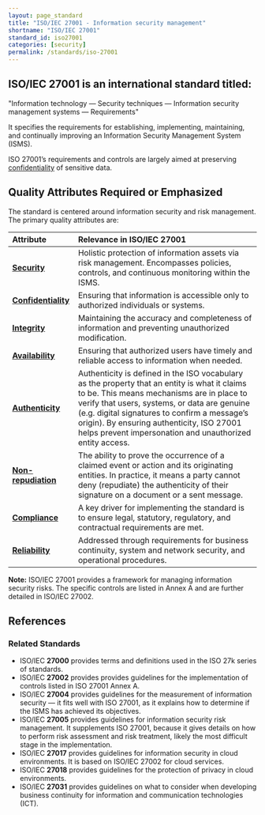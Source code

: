 ```yaml
---
layout: page_standard
title: "ISO/IEC 27001 - Information security management"
shortname: "ISO/IEC 27001"
standard_id: iso27001
categories: [security]
permalink: /standards/iso-27001
---
```


## ISO/IEC 27001 is an international standard titled:

"Information technology — Security techniques — Information security management systems — Requirements"

It specifies the requirements for establishing, implementing, maintaining, and continually improving an Information Security Management System (ISMS).

ISO 27001’s requirements and controls are largely aimed at preserving [confidentiality](/qualities/confidentiality) of sensitive data.

## Quality Attributes Required or Emphasized

The standard is centered around information security and risk management. The primary quality attributes are:

| Attribute | Relevance in ISO/IEC 27001 |
|:--- |:--- |
| **[Security](/qualities/security)** | Holistic protection of information assets via risk management. Encompasses policies, controls, and continuous monitoring within the ISMS. |
| **[Confidentiality](/qualities/confidentiality)** | Ensuring that information is accessible only to authorized individuals or systems. |
| **[Integrity](/qualities/integrity)** | Maintaining the accuracy and completeness of information and preventing unauthorized modification. |
| **[Availability](/qualities/availability)** | Ensuring that authorized users have timely and reliable access to information when needed. |
| **[Authenticity](/qualities/authenticity)** | Authenticity is defined in the ISO vocabulary as the property that an entity is what it claims to be. This means mechanisms are in place to verify that users, systems, or data are genuine (e.g. digital signatures to confirm a message’s origin). By ensuring authenticity, ISO 27001 helps prevent impersonation and unauthorized entity access. |
| **[Non-repudiation](/qualities/non-repudiation)** | The ability to prove the occurrence of a claimed event or action and its originating entities. In practice, it means a party cannot deny (repudiate) the authenticity of their signature on a document or a sent message. |
| **[Compliance](/qualities/compliance)** | A key driver for implementing the standard is to ensure legal, statutory, regulatory, and contractual requirements are met. |
| **[Reliability](/qualities/reliability)** | Addressed through requirements for business continuity, system and network security, and operational procedures. |


**Note:** ISO/IEC 27001 provides a framework for managing information security risks. 
The specific controls are listed in Annex A and are further detailed in ISO/IEC 27002.

## References

### Related Standards

- ISO/IEC **27000** provides terms and definitions used in the ISO 27k series of standards.
- ISO/IEC **27002** provides provides guidelines for the implementation of controls listed in ISO 27001 Annex A.
- ISO/IEC **27004** provides guidelines for the measurement of information security — it fits well with ISO 27001, as it explains how to determine if the ISMS has achieved its objectives.
- ISO/IEC **27005** provides guidelines for information security risk management. It supplements ISO 27001, because it gives details on how to perform risk assessment and risk treatment, likely the most difficult stage in the implementation.
- ISO/IEC **27017** provides guidelines for information security in cloud environments. It is based on ISO/IEC 27002 for cloud services.
- ISO/IEC **27018** provides guidelines for the protection of privacy in cloud environments. 
- ISO/IEC **27031** provides guidelines on what to consider when developing business continuity for information and communication technologies (ICT). 